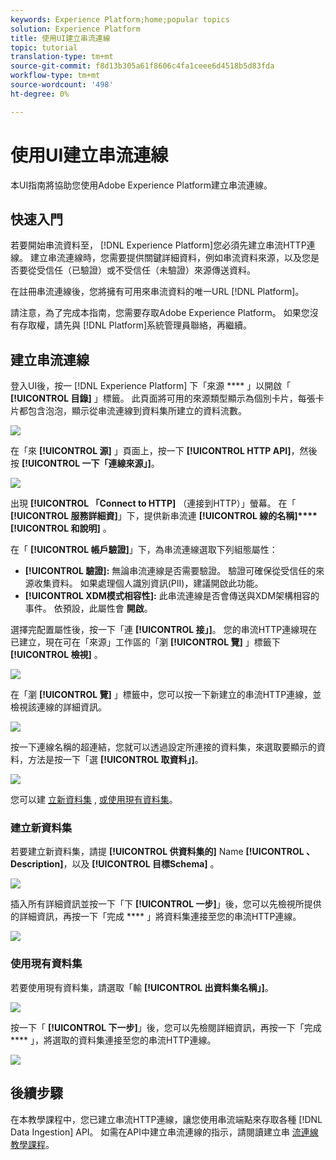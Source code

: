 ```yaml
---
keywords: Experience Platform;home;popular topics
solution: Experience Platform
title: 使用UI建立串流連線
topic: tutorial
translation-type: tm+mt
source-git-commit: f8d13b305a61f8606c4fa1ceee6d4518b5d83fda
workflow-type: tm+mt
source-wordcount: '498'
ht-degree: 0%

---
```



# 使用UI建立串流連線

本UI指南將協助您使用Adobe Experience Platform建立串流連線。

## 快速入門

若要開始串流資料至， [!DNL Experience Platform]您必須先建立串流HTTP連線。 建立串流連線時，您需要提供關鍵詳細資料，例如串流資料來源，以及您是否要從受信任（已驗證）或不受信任（未驗證）來源傳送資料。

在註冊串流連線後，您將擁有可用來串流資料的唯一URL [!DNL Platform]。

請注意，為了完成本指南，您需要存取Adobe Experience Platform。 如果您沒有存取權，請先與 [!DNL Platform]系統管理員聯絡，再繼續。

## 建立串流連線

登入UI後，按一 [!DNL Experience Platform] 下「來源 **** 」以開啟「 **[!UICONTROL 目錄]** 」標籤。 此頁面將可用的來源類型顯示為個別卡片，每張卡片都包含泡泡，顯示從串流連線到資料集所建立的資料流數。

![](../images/streaming-ingestion/ui/click-sources.png)

在「來 **[!UICONTROL 源]** 」頁面上，按一下 **[!UICONTROL HTTP API]**，然後按 **[!UICONTROL 一下「連線來源」]**。

![](../images/streaming-ingestion/ui/click-connect-source.png)

出現 **[!UICONTROL 「Connect to HTTP]** （連接到HTTP）」螢幕。 在「 **[!UICONTROL 服務詳細資]**」下，提供新串流連 **[!UICONTROL 線的名稱]****[!UICONTROL 和說明]** 。

在「 **[!UICONTROL 帳戶驗證]**」下，為串流連線選取下列組態屬性：

- **[!UICONTROL 驗證]:** 無論串流連線是否需要驗證。 驗證可確保從受信任的來源收集資料。 如果處理個人識別資訊(PII)，建議開啟此功能。
- **[!UICONTROL XDM模式相容性]:** 此串流連線是否會傳送與XDM架構相容的事件。 依預設，此屬性會 **開啟**。

選擇完配置屬性後，按一下「連 **[!UICONTROL 接」]**。 您的串流HTTP連線現在已建立，現在可在「來源」工作區的「瀏 **[!UICONTROL 覽]** 」標籤下 **[!UICONTROL 檢視]** 。

![](../images/streaming-ingestion/ui/http-sources-details.png)

在「瀏 **[!UICONTROL 覽]** 」標籤中，您可以按一下新建立的串流HTTP連線，並檢視該連線的詳細資訊。

![](../images/streaming-ingestion/ui/browse-sources.png)

按一下連線名稱的超連結，您就可以透過設定所連接的資料集，來選取要顯示的資料，方法是按一下「選 **[!UICONTROL 取資料」]**。

![](../images/streaming-ingestion/ui/select-data.png)

您可以建 [立新資料集](#create-a-new-dataset) , [或使用現有資料集](#use-an-existing-dataset)。

### 建立新資料集

若要建立新資料集，請提 **[!UICONTROL 供資料集的]** Name **[!UICONTROL 、Description]**，以及 **[!UICONTROL 目標Schema]** 。

![](../images/streaming-ingestion/ui/create-new-dataset.png)

插入所有詳細資訊並按一下「下 **[!UICONTROL 一步]**」後，您可以先檢視所提供的詳細資訊，再按一下「完成 **** 」將資料集連接至您的串流HTTP連線。

![](../images/streaming-ingestion/ui/review-create-new-dataset.png)

### 使用現有資料集

若要使用現有資料集，請選取「輸 **[!UICONTROL 出資料集名稱」]**。

![](../images/streaming-ingestion/ui/use-existing-dataset.png)

按一下「 **[!UICONTROL 下一步]**」後，您可以先檢閱詳細資訊，再按一下「完成 **** 」，將選取的資料集連接至您的串流HTTP連線。

![](../images/streaming-ingestion/ui/review-existing-dataset.png)

## 後續步驟

在本教學課程中，您已建立串流HTTP連線，讓您使用串流端點來存取各種 [!DNL Data Ingestion] API。 如需在API中建立串流連線的指示，請閱讀建立串 [流連線教學課程](../tutorials/create-streaming-connection.md)。
